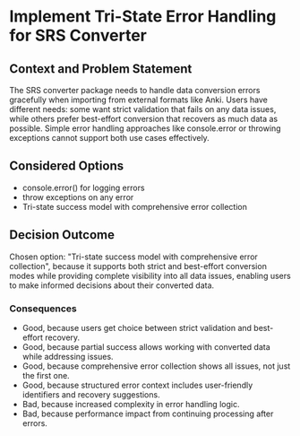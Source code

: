 # Implement Tri-State Error Handling for SRS Converter

## Context and Problem Statement

The SRS converter package needs to handle data conversion errors gracefully when importing from external formats like Anki.
Users have different needs: some want strict validation that fails on any data issues, while others prefer best-effort conversion that recovers as much data as possible.
Simple error handling approaches like console.error or throwing exceptions cannot support both use cases effectively.

## Considered Options

* console.error() for logging errors
* throw exceptions on any error
* Tri-state success model with comprehensive error collection

## Decision Outcome

Chosen option: "Tri-state success model with comprehensive error collection", because it supports both strict and best-effort conversion modes while providing complete visibility into all data issues, enabling users to make informed decisions about their converted data.

### Consequences

* Good, because users get choice between strict validation and best-effort recovery.
* Good, because partial success allows working with converted data while addressing issues.
* Good, because comprehensive error collection shows all issues, not just the first one.
* Good, because structured error context includes user-friendly identifiers and recovery suggestions.
* Bad, because increased complexity in error handling logic.
* Bad, because performance impact from continuing processing after errors.
